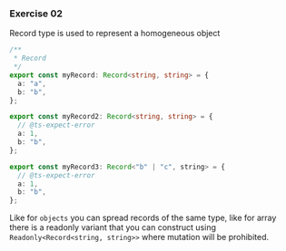### Exercise 02

Record type is used to represent a homogeneous object

```ts
/**
 * Record
 */
export const myRecord: Record<string, string> = {
  a: "a",
  b: "b",
};

export const myRecord2: Record<string, string> = {
  // @ts-expect-error
  a: 1,
  b: "b",
};

export const myRecord3: Record<"b" | "c", string> = {
  // @ts-expect-error
  a: 1,
  b: "b",
};
```

Like for `objects` you can spread records of the same type, like for array there is a readonly variant that you can construct using `Readonly<Record<string, string>>` where mutation will be prohibited.
